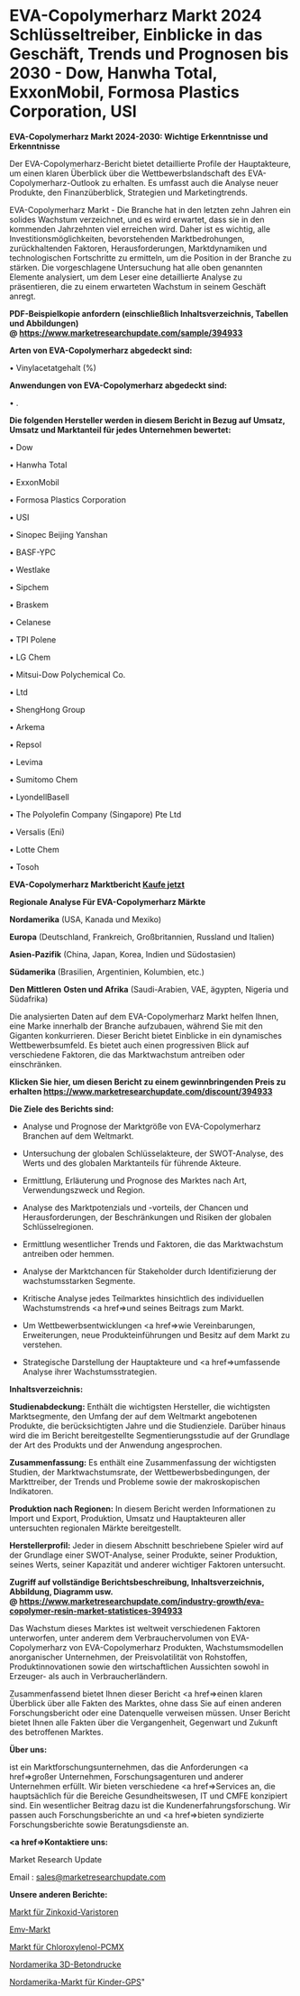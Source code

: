 # EVA-Copolymerharz Markt 2024 Schlüsseltreiber, Einblicke in das Geschäft, Trends und Prognosen bis 2030 - Dow, Hanwha Total, ExxonMobil, Formosa Plastics Corporation, USI

<strong>EVA-Copolymerharz Markt 2024-2030: Wichtige Erkenntnisse und Erkenntnisse</strong>

Der EVA-Copolymerharz-Bericht bietet detaillierte Profile der Hauptakteure, um einen klaren Überblick über die Wettbewerbslandschaft des EVA-Copolymerharz-Outlook zu erhalten. Es umfasst auch die Analyse neuer Produkte, den Finanzüberblick, Strategien und Marketingtrends.

EVA-Copolymerharz Markt - Die Branche hat in den letzten zehn Jahren ein solides Wachstum verzeichnet, und es wird erwartet, dass sie in den kommenden Jahrzehnten viel erreichen wird. Daher ist es wichtig, alle Investitionsmöglichkeiten, bevorstehenden Marktbedrohungen, zurückhaltenden Faktoren, Herausforderungen, Marktdynamiken und technologischen Fortschritte zu ermitteln, um die Position in der Branche zu stärken. Die vorgeschlagene Untersuchung hat alle oben genannten Elemente analysiert, um dem Leser eine detaillierte Analyse zu präsentieren, die zu einem erwarteten Wachstum in seinem Geschäft anregt.

<strong><b>PDF-Beispielkopie anfordern (einschließlich Inhaltsverzeichnis, Tabellen und Abbildungen) @ </b></strong><strong><a href=https://www.marketresearchupdate.com/sample/394933><strong>https://www.marketresearchupdate.com/sample/394933</u></a></strong></strong>

<strong>Arten von EVA-Copolymerharz abgedeckt sind:</strong>

• Vinylacetatgehalt (%)

<strong>Anwendungen von EVA-Copolymerharz abgedeckt sind:</strong>

• .

<strong>Die folgenden Hersteller werden in diesem Bericht in Bezug auf Umsatz, Umsatz und Marktanteil für jedes Unternehmen bewertet:</strong>

• Dow

• Hanwha Total

• ExxonMobil

• Formosa Plastics Corporation

• USI

• Sinopec Beijing Yanshan

• BASF-YPC

• Westlake

• Sipchem

• Braskem

• Celanese

• TPI Polene

• LG Chem

• Mitsui-Dow Polychemical Co.

• Ltd

• ShengHong Group

• Arkema

• Repsol

• Levima

• Sumitomo Chem

• LyondellBasell

• The Polyolefin Company (Singapore) Pte Ltd

• Versalis (Eni)

• Lotte Chem

• Tosoh

<strong>EVA-Copolymerharz Marktbericht <a href=https://www.marketresearchupdate.com/buynow/394933>Kaufe jetzt</a></strong>

<strong>Regionale Analyse Für EVA-Copolymerharz Märkte</strong>

<strong>Nordamerika</strong> (USA, Kanada und Mexiko)

<strong>Europa</strong> (Deutschland, Frankreich, Großbritannien, Russland und Italien)

<strong>Asien-Pazifik</strong> (China, Japan, Korea, Indien und Südostasien)

<strong>Südamerika</strong> (Brasilien, Argentinien, Kolumbien, etc.)

<strong>Den Mittleren</strong> <strong>Osten und Afrika</strong> (Saudi-Arabien, VAE, ägypten, Nigeria und Südafrika)

Die analysierten Daten auf dem EVA-Copolymerharz Markt helfen Ihnen, eine Marke innerhalb der Branche aufzubauen, während Sie mit den Giganten konkurrieren. Dieser Bericht bietet Einblicke in ein dynamisches Wettbewerbsumfeld. Es bietet auch einen progressiven Blick auf verschiedene Faktoren, die das Marktwachstum antreiben oder einschränken.

<strong>Klicken Sie hier, um diesen Bericht zu einem gewinnbringenden Preis zu erhalten
</strong><strong><a href=https://www.marketresearchupdate.com/discount/394933>https://www.marketresearchupdate.com/discount/394933</b></u></strong></a>

<strong>Die Ziele des Berichts sind:</strong>

- Analyse und Prognose der Marktgröße von EVA-Copolymerharz Branchen auf dem Weltmarkt.

- Untersuchung der globalen Schlüsselakteure, der SWOT-Analyse, des Werts und des globalen Marktanteils für führende Akteure.

- Ermittlung, Erläuterung und Prognose des Marktes nach Art, Verwendungszweck und Region.

- Analyse des Marktpotenzials und -vorteils, der Chancen und Herausforderungen, der Beschränkungen und Risiken der globalen Schlüsselregionen.

- Ermittlung wesentlicher Trends und Faktoren, die das Marktwachstum antreiben oder hemmen.

- Analyse der Marktchancen für Stakeholder durch Identifizierung der wachstumsstarken Segmente.

- Kritische Analyse jedes Teilmarktes hinsichtlich des individuellen Wachstumstrends <a href=>und</a> seines Beitrags zum Markt.

- Um Wettbewerbsentwicklungen <a href=>wie</a> Vereinbarungen, Erweiterungen, neue Produkteinführungen und Besitz auf dem Markt zu verstehen.

- Strategische Darstellung der Hauptakteure und <a href=>umfas</a>sende Analyse ihrer Wachstumsstrategien.

<strong>Inhaltsverzeichnis:</strong>

<strong>Studienabdeckung:</strong> Enthält die wichtigsten Hersteller, die wichtigsten Marktsegmente, den Umfang der auf dem Weltmarkt angebotenen Produkte, die berücksichtigten Jahre und die Studienziele. Darüber hinaus wird die im Bericht bereitgestellte Segmentierungsstudie auf der Grundlage der Art des Produkts und der Anwendung angesprochen.

<strong>Zusammenfassung:</strong> Es enthält eine Zusammenfassung der wichtigsten Studien, der Marktwachstumsrate, der Wettbewerbsbedingungen, der Markttreiber, der Trends und Probleme sowie der makroskopischen Indikatoren.

<strong>Produktion nach Regionen:</strong> In diesem Bericht werden Informationen zu Import und Export, Produktion, Umsatz und Hauptakteuren aller untersuchten regionalen Märkte bereitgestellt.

<strong>Herstellerprofil:</strong> Jeder in diesem Abschnitt beschriebene Spieler wird auf der Grundlage einer SWOT-Analyse, seiner Produkte, seiner Produktion, seines Werts, seiner Kapazität und anderer wichtiger Faktoren untersucht.

<strong><b>Zugriff auf vollständige Berichtsbeschreibung, Inhaltsverzeichnis, Abbildung, Diagramm usw. @ </b></strong><strong><a href=https://www.marketresearchupdate.com/industry-growth/eva-copolymer-resin-market-statistices-394933>https://www.marketresearchupdate.com/industry-growth/eva-copolymer-resin-market-statistices-394933</a></strong>

Das Wachstum dieses Marktes ist weltweit verschiedenen Faktoren unterworfen, unter anderem dem Verbrauchervolumen von EVA-Copolymerharz von EVA-Copolymerharz Produkten, Wachstumsmodellen anorganischer Unternehmen, der Preisvolatilität von Rohstoffen, Produktinnovationen sowie den wirtschaftlichen Aussichten sowohl in Erzeuger- als auch in Verbraucherländern.

Zusammenfassend bietet Ihnen dieser Bericht <a href=>einen</a> klaren Überblick über alle Fakten des Marktes, ohne dass Sie auf einen anderen Forschungsbericht oder eine Datenquelle verweisen müssen. Unser Bericht bietet Ihnen alle Fakten über die Vergangenheit, Gegenwart und Zukunft des betroffenen Marktes.

<strong>Über uns:</strong>

 ist ein Marktforschungsunternehmen, das die Anforderungen <a href=>großer</a> Unternehmen, Forschungsagenturen und anderer Unternehmen erfüllt. Wir bieten verschiedene <a href=>Services</a> an, die hauptsächlich für die Bereiche Gesundheitswesen, IT und CMFE konzipiert sind. Ein wesentlicher Beitrag dazu ist die Kundenerfahrungsforschung. Wir passen auch Forschungsberichte an und <a href=>bieten</a> syndizierte Forschungsberichte sowie Beratungsdienste an.

<strong><a href=>Kontaktiere uns:</a></strong>

Market Research Update

Email : sales@marketresearchupdate.com

<strong>Unsere anderen Berichte:</strong>

<a href=https://www.linkedin.com/pulse/zinc-oxide-varistors-market-has-huge-demand-worldwide>Markt für Zinkoxid-Varistoren</a>

<a href=https://www.linkedin.com/pulse/emv-market-2023-top-key-players-types-applications>Emv-Markt</a>

<a href=https://www.linkedin.com/pulse/chloroxylenol-pcmx-market-size-industry-growth>Markt für Chloroxylenol-PCMX</a>

<a href=https://www.linkedin.com/pulse/north-america-3d-concrete-printings>Nordamerika 3D-Betondrucke</a>

<a href=https://www.linkedin.com/pulse/north-america-kids-gps-market-2023-latest-sales>Nordamerika-Markt für Kinder-GPS</a>"
